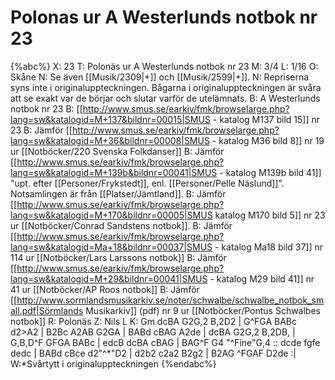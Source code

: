 # Polonas ur A Westerlunds notbok nr 23

{%abc%}
X: 23
T: Polonäs ur A Westerlunds notbok nr 23
M: 3/4
L: 1/16
O: Skåne
N: Se även [[Musik/2309|+]] och [[Musik/2599|+]].
N: Repriserna syns inte i originaluppteckningen. Bågarna i originaluppteckningen är svåra att se exakt var de börjar och slutar varför de utelämnats.
B: A Westerlunds notbok nr 23
B: [[http://www.smus.se/earkiv/fmk/browselarge.php?lang=sw&katalogid=M+137&bildnr=00015|SMUS - katalog M137 bild 15]] nr 23
B: Jämför [[http://www.smus.se/earkiv/fmk/browselarge.php?lang=sw&katalogid=M+36&bildnr=00008|SMUS - katalog M36 bild 8]] nr 19 ur [[Notböcker/220 Svenska Folkdanser]]
B: Jämför [[http://www.smus.se/earkiv/fmk/browselarge.php?lang=sw&katalogid=M+139b&bildnr=00041|SMUS - katalog M139b bild 41]] "upt. efter [[Personer/Frykstedt]], enl. [[Personer/Pelle Näslund]]". Notsamlingen är från [[Platser/Jämtland]].
B: Jämför [[http://www.smus.se/earkiv/fmk/browselarge.php?lang=sw&katalogid=M+170&bildnr=00005|SMUS katalog M170 bild 5]] nr 23 ur [[Notböcker/Conrad Sandstens notbok]].
B: Jämför [[http://www.smus.se/earkiv/fmk/browselarge.php?lang=sw&katalogid=Ma+18&bildnr=00037|SMUS - katalog Ma18 bild 37]] nr 114 ur [[Notböcker/Lars Larssons notbok]]
B: Jämför [[http://www.smus.se/earkiv/fmk/browselarge.php?lang=sw&katalogid=M+29&bildnr=00041|SMUS - katalog M29 bild 41]] nr 41 ur [[Notböcker/AP Roos notbok]]
B: Jämför [[http://www.sormlandsmusikarkiv.se/noter/schwalbe/schwalbe_notbok_small.pdf|Sörmlands Musikarkiv]] (pdf) nr 9 ur [[Notböcker/Pontus Schwalbes notbok]]
R: Polonäs
Z: Nils L
K: Gm
dcBA G2G,2 B,2D2 | G^FGA BABc d2>A2 | B2Bc A2AB G2GA | BABd cBAG A2de |
dcBA G2G,2 B,2DB, | G,B,D^F GFGA BABc | edcB dcBA cBAG | BAG^F G4 "^Fine"G,4 ::
dcde fgfe dedc | BABd cBce d2"^*"D2 | d2b2 c2a2 B2g2 | B2AG ^FGAF D2de :|
W:*Svårtytt i originaluppteckningen
{%endabc%}

